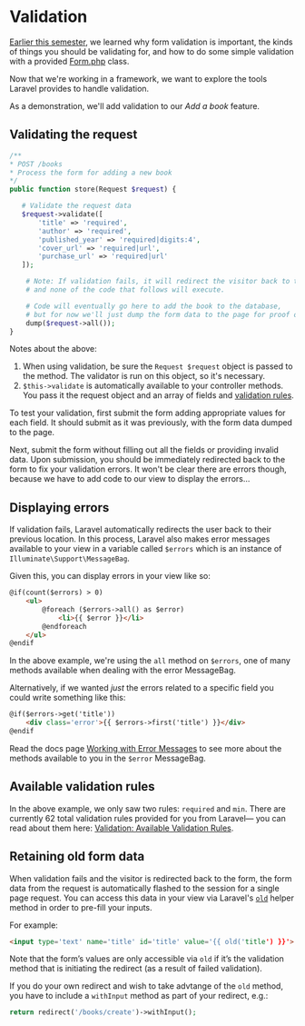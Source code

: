 # Validation
[Earlier this semester](/php/validation.md), we learned why form validation is important, the kinds of things you should be validating for, and how to do some simple validation with a provided [Form.php](/php/form.php-usage.md) class.

Now that we're working in a framework, we want to explore the tools Laravel provides to handle validation.

As a demonstration, we'll add validation to our *Add a book* feature.


## Validating the request
```php
/**
* POST /books
* Process the form for adding a new book
*/
public function store(Request $request) {

   # Validate the request data
   $request->validate([
       'title' => 'required',
       'author' => 'required',
       'published_year' => 'required|digits:4',
       'cover_url' => 'required|url',
       'purchase_url' => 'required|url'
   ]);

    # Note: If validation fails, it will redirect the visitor back to the form page
    # and none of the code that follows will execute.

    # Code will eventually go here to add the book to the database,
    # but for now we'll just dump the form data to the page for proof of concept
    dump($request->all());
}
```

Notes about the above:

1. When using validation, be sure the `Request $request` object is passed to the method. The validator is run on this object, so it's necessary.
2. `$this->validate` is automatically available to your controller methods. You pass it the request object and an array of fields and [validation rules](https://laravel.com/docs/validation#available-validation-rules).

To test your validation, first submit the form adding appropriate values for each field. It should submit as it was previously, with the form data dumped to the page.

Next, submit the form without filling out all the fields or providing invalid data. Upon submission, you should be immediately redirected back to the form to fix your validation errors. It won't be clear there are errors though, because we have to add code to our view to display the errors... 





## Displaying errors
If validation fails, Laravel automatically redirects the user back to their previous location. In this process, Laravel also makes error messages available to your view in a variable called `$errors` which is an instance of `Illuminate\Support\MessageBag`.

Given this, you can display errors in your view like so:
```html
@if(count($errors) > 0)
    <ul>
        @foreach ($errors->all() as $error)
            <li>{{ $error }}</li>
        @endforeach
    </ul>
@endif
```

In the above example, we're using the `all` method on `$errors`, one of many methods available when dealing with the error MessageBag.

Alternatively, if we wanted *just* the errors related to a specific field you could write something like this:

```html
@if($errors->get('title'))
    <div class='error'>{{ $errors->first('title') }}</div>
@endif
```

Read the docs page [Working with Error Messages](https://laravel.com/docs/validation#working-with-error-messages) to see more about the methods available to you in the `$error` MessageBag.


## Available validation rules
In the above example, we only saw two rules: `required` and `min`. There are currently 62 total validation rules provided for you from Laravel&mdash; you can read about them here: [Validation: Available Validation Rules](http://laravel.com/docs/validation#available-validation-rules).


## Retaining old form data
When validation fails and the visitor is redirected back to the form, the form data from the request is automatically flashed to the session for a single page request. You can access this data in your view via Laravel's [`old`](https://laravel.com/docs/helpers#method-old) helper method in order to pre-fill your inputs.

For example:
```html
<input type='text' name='title' id='title' value='{{ old('title') }}'>
```

Note that the form’s values are only accessible via `old` if it’s the validation method that is initiating the redirect (as a result of failed validation). 

If you do your own redirect and wish to take advtange of the `old` method, you have to include a `withInput` method as part of your redirect, e.g.:
```php
return redirect('/books/create')->withInput();
```
